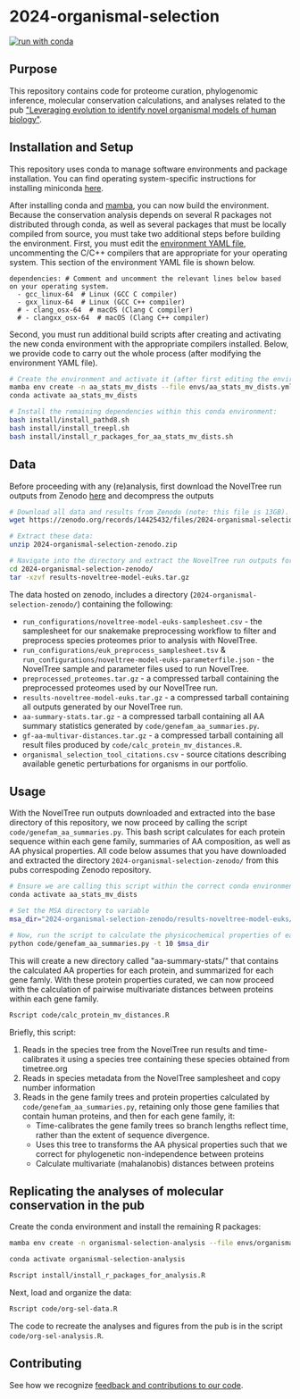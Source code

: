 # 2024-organismal-selection

[![run with conda](http://img.shields.io/badge/run%20with-conda-3EB049?labelColor=000000&logo=anaconda)](https://docs.conda.io/projects/miniconda/en/latest/)

## Purpose

This repository contains code for proteome curation, phylogenomic inference, molecular conservation calculations, and analyses related to the pub ["Leveraging evolution to identify novel organismal models of human biology"](https://research.arcadiascience.com/pub/result-evolutionary-organismal-selection).

## Installation and Setup

This repository uses conda to manage software environments and package installation. You can find operating system-specific instructions for installing miniconda [here](https://docs.conda.io/projects/miniconda/en/latest/).

After installing conda and [mamba](https://mamba.readthedocs.io/en/latest/), you can now build the environment. Because the conservation analysis depends on several R packages not distributed through conda, as well as several packages that must be locally compiled from source, you must take two additional steps before building the environment. First, you must edit the [environment YAML file](./envs/aa_stats_mv_dists.yml), uncommenting the C/C++ compilers that are appropriate for your operating system. This section of the environment YAML file is shown below.

```
dependencies: # Comment and uncomment the relevant lines below based on your operating system.
  - gcc_linux-64  # Linux (GCC C compiler)
  - gxx_linux-64  # Linux (GCC C++ compiler)
  # - clang_osx-64  # macOS (Clang C compiler)
  # - clangxx_osx-64  # macOS (Clang C++ compiler)
```

Second, you must run additional build scripts after creating and activating the new conda environment with the appropriate compilers installed. Below, we provide code to carry out the whole process (after modifying the environment YAML file).

```sh
# Create the environment and activate it (after first editing the environment YAML file).
mamba env create -n aa_stats_mv_dists --file envs/aa_stats_mv_dists.yml
conda activate aa_stats_mv_dists

# Install the remaining dependencies within this conda environment:
bash install/install_pathd8.sh
bash install/install_treepl.sh
bash install/install_r_packages_for_aa_stats_mv_dists.sh
```

## Data

Before proceeding with any (re)analysis, first download the NovelTree run outputs from Zenodo [here](https://doi.org/10.5281/zenodo.14425432) and decompress the outputs

```sh
# Download all data and results from Zenodo (note: this file is 13GB).
wget https://zenodo.org/records/14425432/files/2024-organismal-selection-zenodo.zip

# Extract these data:
unzip 2024-organismal-selection-zenodo.zip

# Navigate into the directory and extract the NovelTree run outputs for reanalysis:
cd 2024-organismal-selection-zenodo/
tar -xzvf results-noveltree-model-euks.tar.gz
```

The data hosted on zenodo, includes a directory (`2024-organismal-selection-zenodo/`) containing the following:

- `run_configurations/noveltree-model-euks-samplesheet.csv` - the samplesheet for our snakemake preprocessing workflow to filter and preprocess species proteomes prior to analysis with NovelTree.
- `run_configurations/euk_preprocess_samplesheet.tsv` & `run_configurations/noveltree-model-euks-parameterfile.json` - the NovelTree sample and parameter files used to run NovelTree.
- `preprocessed_proteomes.tar.gz` - a compressed tarball containing the preprocessed proteomes used by our NovelTree run.
- `results-noveltree-model-euks.tar.gz` - a compressed tarball containing all outputs generated by our NovelTree run.
- `aa-summary-stats.tar.gz` - a compressed tarball containing all AA summary statistics generated by `code/genefam_aa_summaries.py`.
- `gf-aa-multivar-distances.tar.gz` - a compressed tarball containing all result files produced by `code/calc_protein_mv_distances.R`.
- `organismal_selection_tool_citations.csv` - source citations describing available genetic perturbations for organisms in our portfolio.

## Usage

With the NovelTree run outputs downloaded and extracted into the base directory of this repository, we now proceed by calling the script `code/genefam_aa_summaries.py`. This bash script calculates for each protein sequence within each gene family, summaries of AA composition, as well as AA physical properties. All code below assumes that you have downloaded and extracted the directory `2024-organismal-selection-zenodo/` from this pubs correspoding Zenodo repository.

```sh
# Ensure we are calling this script within the correct conda environment
conda activate aa_stats_mv_dists

# Set the MSA directory to variable
msa_dir="2024-organismal-selection-zenodo/results-noveltree-model-euks/witch_alignments/original_alignments/"

# Now, run the script to calculate the physicochemical properties of each protein using ProtParam
python code/genefam_aa_summaries.py -t 10 $msa_dir
```

This will create a new directory called "aa-summary-stats/" that contains the calculated AA properties for each protein, and summarized for each gene famly. With these protein properties curated, we can now proceed with the calculation of pairwise multivariate distances between proteins within each gene family.

```sh
Rscript code/calc_protein_mv_distances.R
```

Briefly, this script:

1. Reads in the species tree from the NovelTree run results and time-calibrates it using a species tree containing these species obtained from timetree.org
2. Reads in species metadata from the NovelTree samplesheet and copy number information
3. Reads in the gene family trees and protein properties calculated by `code/genefam_aa_summaries.py`, retaining only those gene families that contain human proteins, and then for each gene family, it:
   - Time-calibrates the gene family trees so branch lengths reflect time, rather than the extent of sequence divergence.
   - Uses this tree to transforms the AA physical properties such that we correct for phylogenetic non-independence between proteins
   - Calculate multivariate (mahalanobis) distances between proteins


## Replicating the analyses of molecular conservation in the pub

Create the conda environment and install the remaining R packages:

```sh
mamba env create -n organismal-selection-analysis --file envs/organismal-selection-analysis.yml

conda activate organismal-selection-analysis

Rscript install/install_r_packages_for_analysis.R
```

Next, load and organize the data:

```sh
Rscript code/org-sel-data.R
```

The code to recreate the analyses and figures from the pub is in the script `code/org-sel-analysis.R`.

## Contributing

See how we recognize [feedback and contributions to our code](https://github.com/Arcadia-Science/arcadia-software-handbook/blob/main/guides-and-standards/guide-credit-for-contributions.md).

